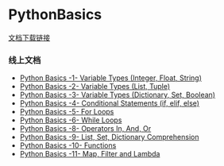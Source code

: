 # PythonBasics

[文档下载链接](https://github.com/MianmianCoding/PythonBasics/archive/refs/heads/main.zip)

### 线上文档
* [Python Basics -1- Variable Types (Integer, Float, String)](https://github.com/MianmianCoding/PythonBasics/blob/main/%E7%BB%B5%E7%BB%B5%20Python%20Basics%20-1-%20Variable%20Types%20(Integer%2C%20Float%2C%20String)%20-%20%E8%AE%B2%E4%B9%89.ipynb)
* [Python Basics -2- Variable Types (List, Tuple)](https://github.com/MianmianCoding/PythonBasics/blob/main/%E7%BB%B5%E7%BB%B5%20Python%20Basics%20-2-%20Variable%20Types%20(List%2C%20Tuple)%20-%20%E8%AE%B2%E4%B9%89.ipynb)
* [Python Basics -3- Variable Types (Dictionary, Set, Boolean)](https://github.com/MianmianCoding/PythonBasics/blob/main/%E7%BB%B5%E7%BB%B5%20Python%20Basics%20-3-%20Variable%20Types%20(Dictionary%2C%20Set%2C%20Boolean)%20-%20%E8%AE%B2%E4%B9%89.ipynb)
* [Python Basics -4- Conditional Statements (if, elif, else)](https://github.com/MianmianCoding/PythonBasics/blob/main/%E7%BB%B5%E7%BB%B5%20Python%20Basics%20-4-%20Conditional%20Statements%20(%20if%2C%20elif%2C%20else%20)%20-%20%E8%AE%B2%E4%B9%89.ipynb)
* [Python Basics -5- For Loops](https://github.com/MianmianCoding/PythonBasics/blob/main/%E7%BB%B5%E7%BB%B5%20Python%20Basics%20-5-%20For%20Loops%20-%20%E8%AE%B2%E4%B9%89.ipynb)
* [Python Basics -6- While Loops](https://github.com/MianmianCoding/PythonBasics/blob/main/%E7%BB%B5%E7%BB%B5%20Python%20Basics%20-6-%20While%20Loops%20-%20%E8%AE%B2%E4%B9%89.ipynb)
* [Python Basics -8- Operators In, And, Or](https://github.com/MianmianCoding/PythonBasics/blob/main/%E7%BB%B5%E7%BB%B5%20Python%20Basics%20-7-%20Built-in%20Functions%20of%20Python%20-%20%E8%AE%B2%E4%B9%89.ipynb)
* [Python Basics -9- List, Set, Dictionary Comprehension](https://github.com/MianmianCoding/PythonBasics/blob/main/%E7%BB%B5%E7%BB%B5%20Python%20Basics%20-9-%20List%2C%20Set%2C%20Dictionary%20Comprehension%20-%20%E8%AE%B2%E4%B9%89.ipynb)
* [Python Basics -10- Functions](https://github.com/MianmianCoding/PythonBasics/blob/main/%E7%BB%B5%E7%BB%B5%20Python%20Basics%20-10-%20Functions%20-%20%E8%AE%B2%E4%B9%89.ipynb)
* [Python Basics -11- Map, Filter and Lambda](https://github.com/MianmianCoding/PythonBasics/blob/main/%E7%BB%B5%E7%BB%B5%20Python%20Basics%20-11-%20Map%2C%20Filter%20and%20Lambda%20-%20%E8%AE%B2%E4%B9%89.ipynb)
